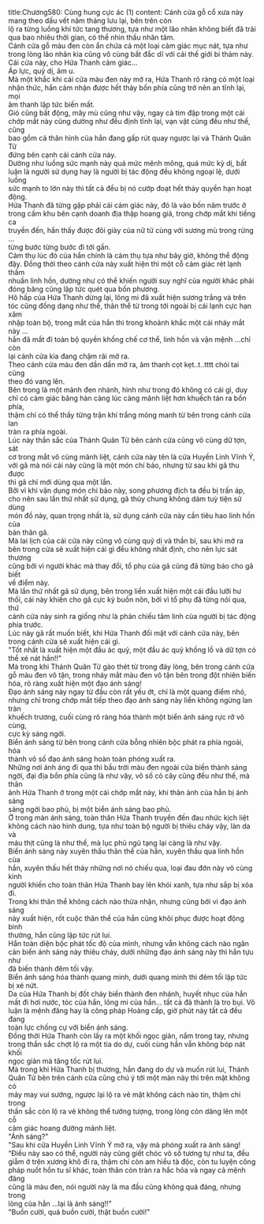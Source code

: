 title:Chương580: Cùng hung cực ác (1)
content:
Cánh cửa gỗ cổ xưa này mang theo dấu vết năm tháng lưu lại, bên trên còn<br>lộ ra từng luồng khí tức tang thương, tựa như một lão nhân không biết đã trải<br>qua bao nhiêu thời gian, có thể nhìn thấu nhân tâm.<br>Cánh cửa gỗ màu đen còn ẩn chứa cả một loại cảm giác mục nát, tựa như<br>trong lòng lão nhân kia cũng vô cùng bất đắc dĩ với cái thế giới bi thảm này.<br>Cái cửa này, cho Hứa Thanh cảm giác…<br>Áp lực, quỷ dị, âm u.<br>Mà một khắc khi cái cửa màu đen này mở ra, Hứa Thanh rõ ràng có một loại<br>nhận thức, hắn cảm nhận được hết thảy bốn phía cũng trở nên an tĩnh lại, mọi<br>âm thanh lập tức biến mất.<br>Gió cũng bất động, mây mù cũng như vậy, ngay cả tim đập trong một cái<br>chớp mắt này cũng dường như đều định tĩnh lại, vạn vật cũng đều như thế, cũng<br>bao gồm cả thân hình của hắn đang gấp rút quay ngược lại và Thánh Quân Tử<br>đứng bên cạnh cái cánh cửa này.<br>Dường như luồng sức mạnh này quá mức mênh mông, quá mức kỳ dị, bất<br>luận là người sử dụng hay là người bị tác động đều không ngoại lệ, dưới luồng<br>sức mạnh to lớn này thì tất cả đều bị nó cướp đoạt hết thảy quyền hạn hoạt<br>động.<br>Hứa Thanh đã từng gặp phải cái cảm giác này, đó là vào bốn năm trước ở<br>trong cấm khu bên cạnh doanh địa thập hoang giả, trong chớp mắt khi tiếng ca<br>truyền đến, hắn thấy được đôi giày của nữ tử cùng với sương mù trong rừng …<br>từng bước từng bước đi tới gần.<br>Cảm thụ lúc đó của hắn chính là cảm thụ tựa như bây giờ, không thể động<br>đậy. Đồng thời theo cánh cửa này xuất hiện thì một cỗ cảm giác rét lạnh thấm<br>nhuần linh hồn, dường như có thể khiến người suy nghĩ của người khác phải<br>đóng băng cũng lập tức quét qua bốn phương.<br>Hô hấp của Hứa Thanh dừng lại, lông mi đã xuất hiện sương trắng và trên<br>tóc cũng đồng dạng như thế, thân thể từ trong tới ngoài bị cái lạnh cực hạn xâm<br>nhập toàn bộ, trong mắt của hắn thì trong khoảnh khắc một cái nháy mắt này …<br>hắn đã mất đi toàn bộ quyền khống chế cơ thể, linh hồn và vận mệnh …chỉ còn<br>lại cánh cửa kia đang chậm rãi mở ra.<br>Theo cánh cửa màu đen dần dần mở ra, âm thanh cọt kẹt..t..tttt chói tai cũng<br>theo đó vang lên.<br>Bên trong là một mảnh đen nhánh, hình như trong đó không có cái gì, duy<br>chỉ có cảm giác băng hàn càng lúc càng mãnh liệt hơn khuếch tán ra bốn phía,<br>thậm chí có thể thấy từng trận khí trắng mỏng manh từ bên trong cánh cửa lan<br>tràn ra phía ngoài.<br>Lúc này thần sắc của Thánh Quân Tử bên cánh cửa cũng vô cùng dữ tợn, sát<br>cơ trong mắt vô cùng mãnh liệt, cánh cửa này tên là cửa Huyền Linh Vĩnh Ý,<br>với gã mà nói cái này cũng là một món chí bảo, nhưng từ sau khi gã thu được<br>thì gã chỉ mới dùng qua một lần.<br>Bởi vì khi vận dụng món chí bảo này, song phương địch ta đều bị trấn áp,<br>cho nên sau lần thứ nhất sử dụng, gã thủy chung không dám tuỳ tiện sử dùng<br>món đồ này, quan trọng nhất là, sử dụng cánh cửa này cần tiêu hao linh hồn của<br>bản thân gã.<br>Mà lai lịch của cái cửa này cũng vô cùng quỷ dị và thần bí, sau khi mở ra<br>bên trong cửa sẽ xuất hiện cái gì đều không nhất định, cho nên lực sát thương<br>cũng bởi vì người khác mà thay đổi, tổ phụ của gã cũng đã từng báo cho gã biết<br>về điểm này.<br>Mà lần thứ nhất gã sử dụng, bên trong liền xuất hiện một cái đầu lưỡi hư<br>thối, cái này khiến cho gã cực kỳ buồn nôn, bởi vì tổ phụ đã từng nói qua, thứ<br>cánh cửa này sinh ra giống như là phản chiếu tâm linh của người bị tác động<br>phía trước.<br>Lúc này gã rất muốn biết, khi Hứa Thanh đối mặt với cánh cửa này, bên<br>trong cánh cửa sẽ xuất hiện cái gì.<br>"Tốt nhất là xuất hiện một đầu ác quỷ, một đầu ác quỷ khồng lồ và dữ tợn có<br>thể xé nát hắn!!"<br>Mà trong khi Thánh Quân Tử gào thét từ trong đáy lòng, bên trong cánh cửa<br>gỗ màu đen vô tận, trong nháy mắt màu đen vô tận bên trong đột nhiên biến<br>hóa, rõ ràng xuất hiện một đạo ánh sáng!<br>Đạo ánh sáng này ngay từ đầu còn rất yếu ớt, chỉ là một quang điểm nhỏ,<br>nhưng chỉ trong chớp mắt tiếp theo đạo ánh sáng này liền không ngừng lan tràn<br>khuếch trương, cuối cùng rõ ràng hóa thành một biển ánh sáng rực rỡ vô cùng,<br>cực kỳ sáng ngời.<br>Biển ánh sáng từ bên trong cánh cửa bỗng nhiên bộc phát ra phía ngoài, hóa<br>thành vô số đạo ánh sáng hoàn toàn phóng xuất ra.<br>Những nơi ánh áng đi qua thì bầu trời màu đen ngoài cửa biến thành sáng<br>ngời, đại địa bốn phía cũng là như vậy, vô số cỏ cây cũng đều như thế, mà thân<br>ảnh Hứa Thanh ở trong một cái chớp mắt này, khi thân ảnh của hắn bị ánh sáng<br>sáng ngời bao phủ, bị một biển ánh sáng bao phủ.<br>Ở trong màn ánh sáng, toàn thân Hứa Thanh truyền đến đau nhức kịch liệt<br>không cách nào hình dung, tựa như toàn bộ người bị thiêu cháy vậy, làn da và<br>máu thịt cũng là như thế, mà lục phủ ngũ tạng lại càng là như vậy.<br>Biển ánh sáng này xuyên thấu thân thể của hắn, xuyên thấu qua linh hồn của<br>hắn, xuyên thấu hết thảy những nơi nó chiếu qua, loại đau đớn này vô cùng kinh<br>người khiến cho toàn thân Hứa Thanh bay lên khói xanh, tựa như sắp bị xóa đi.<br>Trong khi thân thể không cách nào thừa nhận, nhưng cũng bởi vì đạo ánh sáng<br>này xuất hiện, rốt cuộc thân thể của hắn cũng khôi phục được hoạt động bình<br>thường, hắn cũng lập tức rút lui.<br>Hắn toàn diện bộc phát tốc độ của mình, nhưng vẫn không cách nào ngăn<br>cản biển ánh sáng này thiêu cháy, dưới những đạo ánh sáng này thì hắn tựu như<br>đã biến thành đêm tối vậy.<br>Biển ánh sáng hóa thành quang minh, dưới quang minh thì đêm tối lập tức<br>bị xé nứt.<br>Da của Hứa Thanh bị đốt cháy biến thành đen nhánh, huyết nhục của hắn<br>mất đi hơi nước, tóc của hắn, lông mi của hắn… tất cả đã thành là tro bụi. Vô<br>luận là mệnh đăng hay là công pháp Hoàng cấp, giờ phút này tất cả đều đang<br>toàn lực chống cự với biển ánh sáng.<br>Đồng thời Hứa Thanh còn lấy ra một khối ngọc giản, nắm trong tay, nhưng<br>trong thần sắc chợt lộ ra một tia do dự, cuối cùng hắn vẫn không bóp nát khối<br>ngọc giản mà tăng tốc rút lui.<br>Mà trong khi Hứa Thanh bị thương, hắn đang do dự và muốn rút lui, Thánh<br>Quân Tử bên trên cánh cửa cũng chú ý tới một màn này thì trên mặt không có<br>mảy may vui sướng, ngược lại lộ ra vẻ mặt không cách nào tin, thậm chí trong<br>thần sắc còn lộ ra vẻ không thể tưởng tượng, trong lòng còn dâng lên một cỗ<br>cảm giác hoang đường mãnh liệt.<br>"Ánh sáng?"<br>"Sau khi cửa Huyền Linh Vĩnh Ý mở ra, vậy mà phóng xuất ra ánh sáng!<br>“Điều này sao có thể, người này cũng giết chóc vô số tương tự như ta, đều<br>giẫm ở trên xương khô đi ra, thậm chí còn am hiểu tà độc, còn tu luyện công<br>pháp nuốt hồn tu sĩ khác, toàn thân còn tràn ra hắc hỏa và ngay cả mệnh đăng<br>cũng là màu đen, nói người này là ma đầu cũng không quá đáng, nhưng trong<br>lòng của hắn …lại là ánh sáng!!"<br>"Buồn cười, quá buồn cười, thật buồn cười!"